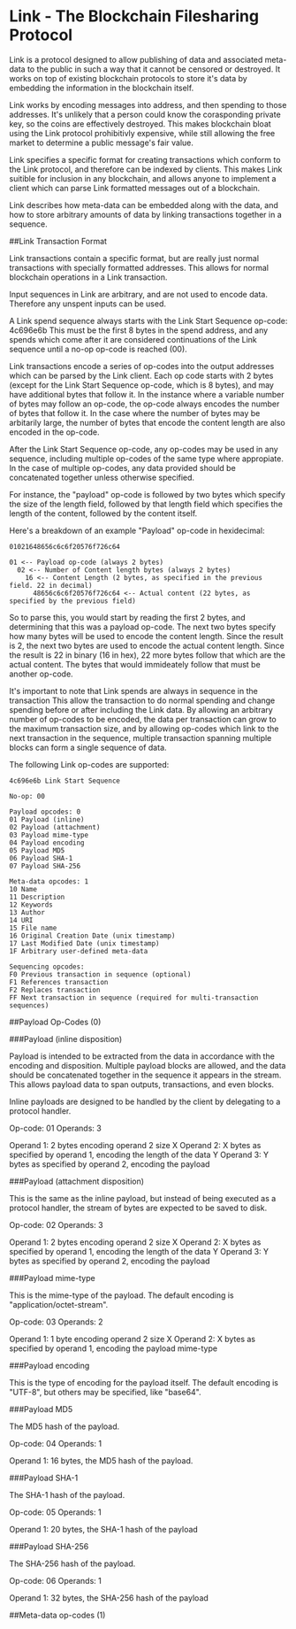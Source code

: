 Link - The Blockchain Filesharing Protocol
====

Link is a protocol designed to allow publishing of data and associated meta-data to the public in such a way that it cannot be censored or destroyed. It works on top of existing blockchain protocols to store it's data by embedding the information in the blockchain itself.

Link works by encoding messages into address, and then spending to those addresses. It's unlikely that a person could know the corasponding private key, so the coins are effectively destroyed. This makes blockchain bloat using the Link protocol prohibitivly expensive, while still allowing the free market to determine a public message's fair value.

Link specifies a specific format for creating transactions which conform to the Link protocol, and therefore can be indexed by clients. This makes Link suitible for inclusion in any blockchain, and allows anyone to implement a client which can parse Link formatted messages out of a blockchain.

Link describes how meta-data can be embedded along with the data, and how to store arbitrary amounts of data by linking transactions together in a sequence.

##Link Transaction Format

Link transactions contain a specific format, but are really just normal transactions with specially formatted addresses. This allows for normal blockchain operations in a Link transaction.

Input sequences in Link are arbitrary, and are not used to encode data. Therefore any unspent inputs can be used.

A Link spend sequence always starts with the Link Start Sequence op-code: 4c696e6b This must be the first 8 bytes in the spend address, and any spends which come after it are considered continuations of the Link sequence until a no-op op-code is reached (00).

Link transactions encode a series of op-codes into the output addresses which can be parsed by the Link client. Each op code starts with 2 bytes (except for the Link Start Sequence op-code, which is 8 bytes), and may have additional bytes that follow it. In the instance where a variable number of bytes may follow an op-code, the op-code always encodes the number of bytes that follow it. In the case where the number of bytes may be arbitarily large, the number of bytes that encode the content length are also encoded in the op-code.

After the Link Start Sequence op-code, any op-codes may be used in any sequence, including multiple op-codes of the same type where appropiate. In the case of multiple op-codes, any data provided should be concatenated together unless otherwise specified.

For instance, the "payload" op-code is followed by two bytes which specify the size of the length field, followed by that length field which specifies the length of the content, followed by the content itself.

Here's a breakdown of an example "Payload" op-code in hexidecimal:

    01021648656c6c6f20576f726c64

    01 <-- Payload op-code (always 2 bytes)
      02 <-- Number of Content length bytes (always 2 bytes)
        16 <-- Content Length (2 bytes, as specified in the previous field. 22 in decimal)
          48656c6c6f20576f726c64 <-- Actual content (22 bytes, as specified by the previous field)

So to parse this, you would start by reading the first 2 bytes, and determining that this was a payload op-code. The next two bytes specify how many bytes will be used to encode the content length. Since the result is 2, the next two bytes are used to encode the actual content length. Since the result is 22 in binary (16 in hex), 22 more bytes follow that which are the actual content. The bytes that would immideately follow that must be another op-code.

It's important to note that Link spends are always in sequence in the transaction This allow the transaction to do normal spending and change spending before or after including the Link data. By allowing an arbitrary number of op-codes to be encoded, the data per transaction can grow to the maximum transaction size, and by allowing op-codes which link to the next transaction in the sequence, multiple transaction spanning multiple blocks can form a single sequence of data.

The following Link op-codes are supported:

    4c696e6b Link Start Sequence
  
    No-op: 00
    
    Payload opcodes: 0
    01 Payload (inline)
    02 Payload (attachment)
    03 Payload mime-type
    04 Payload encoding
    05 Payload MD5
    06 Payload SHA-1
    07 Payload SHA-256
    
    Meta-data opcodes: 1
    10 Name
    11 Description
    12 Keywords
    13 Author
    14 URI
    15 File name
    16 Original Creation Date (unix timestamp)
    17 Last Modified Date (unix timestamp)
    1F Arbitrary user-defined meta-data
    
    Sequencing opcodes:
    F0 Previous transaction in sequence (optional)
    F1 References transaction
    F2 Replaces transaction
    FF Next transaction in sequence (required for multi-transaction sequences)

##Payload Op-Codes (0)

###Payload (inline disposition)

Payload is intended to be extracted from the data in accordance with the encoding and disposition. Multiple payload blocks are allowed, and the data should be concatenated together in the sequence it appears in the stream. This allows payload data to span outputs, transactions, and even blocks.

Inline payloads are designed to be handled by the client by delegating to a protocol handler.

Op-code: 01
Operands: 3

Operand 1: 2 bytes encoding operand 2 size X
Operand 2: X bytes as specified by operand 1, encoding the length of the data Y
Operand 3: Y bytes as specified by operand 2, encoding the payload

###Payload (attachment disposition)

This is the same as the inline payload, but instead of being executed as a protocol handler, the stream of bytes are expected to be saved to disk.

Op-code: 02
Operands: 3

Operand 1: 2 bytes encoding operand 2 size X
Operand 2: X bytes as specified by operand 1, encoding the length of the data Y
Operand 3: Y bytes as specified by operand 2, encoding the payload

###Payload mime-type

This is the mime-type of the payload. The default encoding is "application/octet-stream".

Op-code: 03
Operands: 2

Operand 1: 1 byte encoding operand 2 size X
Operand 2: X bytes as specified by operand 1, encoding the payload mime-type

###Payload encoding

This is the type of encoding for the payload itself. The default encoding is "UTF-8", but others may be specified, like "base64".

###Payload MD5

The MD5 hash of the payload.

Op-code: 04
Operands: 1

Operand 1: 16 bytes, the MD5 hash of the payload.

###Payload SHA-1

The SHA-1 hash of the payload.

Op-code: 05
Operands: 1

Operand 1: 20 bytes, the SHA-1 hash of the payload

###Payload SHA-256

The SHA-256 hash of the payload.

Op-code: 06
Operands: 1

Operand 1: 32 bytes, the SHA-256 hash of the payload

##Meta-data op-codes (1)

